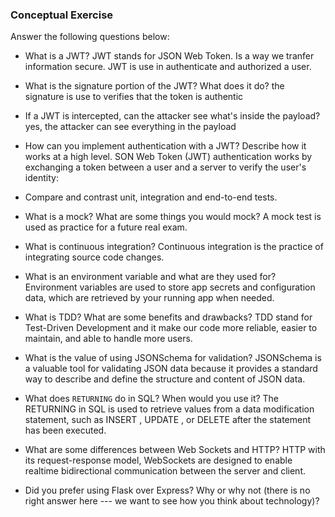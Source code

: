 ### Conceptual Exercise

Answer the following questions below:

- What is a JWT?
JWT stands for JSON Web Token. Is a way we tranfer information secure. JWT is use in authenticate and authorized a user.

- What is the signature portion of the JWT?  What does it do?
the signature is use to verifies that the token is authentic

- If a JWT is intercepted, can the attacker see what's inside the payload?
yes, the attacker can see everything in the payload

- How can you implement authentication with a JWT?  Describe how it works at a high level.
SON Web Token (JWT) authentication works by exchanging a token between a user and a server to verify the user's identity:

- Compare and contrast unit, integration and end-to-end tests.

- What is a mock? What are some things you would mock?
 A mock test is used as practice for a future real exam.

- What is continuous integration?
Continuous integration is the practice of integrating source code changes.

- What is an environment variable and what are they used for?
Environment variables are used to store app secrets and configuration data,
 which are retrieved by your running app when needed.

- What is TDD? What are some benefits and drawbacks?
TDD stand for Test-Driven Development and it make our code 
 more reliable, easier to maintain, and able to handle more users.


- What is the value of using JSONSchema for validation?
 JSONSchema is a valuable tool for validating JSON data
 because it provides a standard way to describe and define 
 the structure and content of JSON data. 


- What does `RETURNING` do in SQL? When would you use it?
The RETURNING in SQL is used to retrieve values from a data modification
 statement, such as INSERT , UPDATE , or DELETE after the statement has
  been executed.

- What are some differences between Web Sockets and HTTP?
HTTP with its request-response model, WebSockets are 
designed to enable realtime bidirectional communication between 
 the server and client. 

- Did you prefer using Flask over Express? Why or why not (there is no right
  answer here --- we want to see how you think about technology)?

